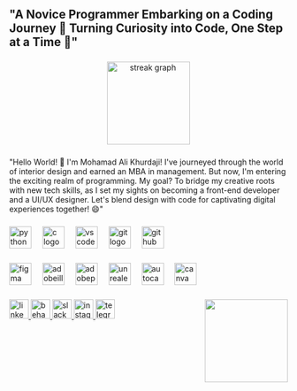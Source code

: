 <h2 align="left">"A Novice Programmer Embarking on a Coding Journey 🚀 Turning Curiosity into Code, One Step at a Time 🌱"</h2>

###

<div align="center">
  <img src="https://streak-stats.demolab.com?user=mohamadalikh96&locale=en&mode=weekly&theme=gotham&hide_border=true&border_radius=5" height="150" alt="streak graph"  />
</div>

###

<p align="left">"Hello World! 👋 I'm Mohamad Ali Khurdaji! I've journeyed through the world of interior design and earned an MBA in management. But now, I'm entering the exciting realm of programming. My goal? To bridge my creative roots with new tech skills, as I set my sights on becoming a front-end developer and a UI/UX designer. Let's blend design with code for captivating digital experiences together! 😄"</p>

###

<div align="left">
  <img src="https://cdn.jsdelivr.net/gh/devicons/devicon/icons/python/python-original.svg" height="40" alt="python logo"  />
  <img width="12" />
  <img src="https://cdn.jsdelivr.net/gh/devicons/devicon/icons/c/c-original.svg" height="40" alt="c logo"  />
  <img width="12" />
  <img src="https://cdn.simpleicons.org/visualstudiocode/007ACC" height="40" alt="vscode logo"  />
  <img width="12" />
  <img src="https://cdn.simpleicons.org/git/F05032" height="40" alt="git logo"  />
  <img width="12" />
  <img src="https://cdn.simpleicons.org/github/181717" height="40" alt="github logo"  />
</div>

###

<div align="left">
  <img src="https://cdn.jsdelivr.net/gh/devicons/devicon/icons/figma/figma-original.svg" height="40" alt="figma logo"  />
  <img width="12" />
  <img src="https://skillicons.dev/icons?i=ai" height="40" alt="adobeillustrator logo"  />
  <img width="12" />
  <img src="https://skillicons.dev/icons?i=ps" height="40" alt="adobephotoshop logo"  />
  <img width="12" />
  <img src="https://cdn.jsdelivr.net/gh/devicons/devicon/icons/unrealengine/unrealengine-original.svg" height="40" alt="unrealengine logo"  />
  <img width="12" />
  <img src="https://skillicons.dev/icons?i=autocad" height="40" alt="autocad logo"  />
  <img width="12" />
  <img src="https://cdn.simpleicons.org/canva/00C4CC" height="40" alt="canva logo"  />
</div>

###

<img align="right" height="150" src="https://media1.giphy.com/media/l0NwGpoOVLTAyUJSo/giphy.gif?cid=ecf05e47p0cywybysrbbdljsn9zsf3ygudy6s1d3qaismioj&ep=v1_gifs_search&rid=giphy.gif&ct=g"  />

###

<div align="left">
  <a href="https://www.linkedin.com/in/mohamadalikhurdaji/" target="_blank">
    <img src="https://img.shields.io/static/v1?message=LinkedIn&logo=linkedin&label=&color=0077B5&logoColor=white&labelColor=&style=flat" height="35" alt="linkedin logo"  />
  </a>
  <a href="https://www.behance.net/mohamadalikhurdaji" target="_blank">
    <img src="https://img.shields.io/static/v1?message=Behance&logo=behance&label=&color=1769ff&logoColor=white&labelColor=&style=flat" height="35" alt="behance logo"  />
  </a>
  <a href="https://sefactory.slack.com/team/U05DA3MEM9T" target="_blank">
    <img src="https://img.shields.io/static/v1?message=Slack&logo=slack&label=&color=4A154B&logoColor=white&labelColor=&style=flat" height="35" alt="slack logo"  />
  </a>
  <a href="https://www.instagram.com/mohamadali.khurdaji/?__coig_restricted=1" target="_blank">
    <img src="https://img.shields.io/static/v1?message=Instagram&logo=instagram&label=&color=E4405F&logoColor=white&labelColor=&style=flat" height="35" alt="instagram logo"  />
  </a>
  <a href="https://t.me/mohamadalikhurdaji" target="_blank">
    <img src="https://img.shields.io/static/v1?message=Telegram&logo=telegram&label=&color=2CA5E0&logoColor=white&labelColor=&style=flat" height="35" alt="telegram logo"  />
  </a>
</div>

###
